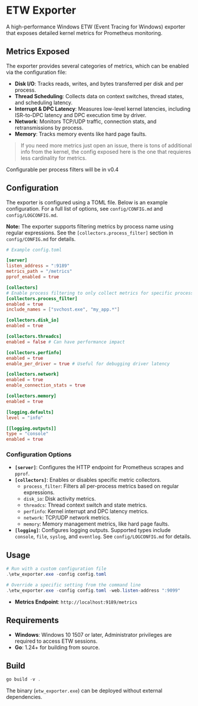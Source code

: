 # ETW Exporter

A high-performance Windows ETW (Event Tracing for Windows) exporter that exposes detailed kernel metrics for Prometheus monitoring.

## Metrics Exposed

The exporter provides several categories of metrics, which can be enabled via the configuration file:

- **Disk I/O**: Tracks reads, writes, and bytes transferred per disk and per process.
- **Thread Scheduling**: Collects data on context switches, thread states, and scheduling latency.
- **Interrupt & DPC Latency**: Measures low-level kernel latencies, including ISR-to-DPC latency and DPC execution time by driver.
- **Network**: Monitors TCP/UDP traffic, connection stats, and retransmissions by process.
- **Memory**: Tracks memory events like hard page faults.

> If you need more metrics just open an issue, there is tons of additional info from the kernel, the config exposed here is the one that requieres less cardinality for metrics.

Configurable per process filters will be in v0.4

## Configuration

The exporter is configured using a TOML file. Below is an example configuration. For a full list of options, see `config/CONFIG.md` and `config/LOGCONFIG.md`.

**Note:** The exporter supports filtering metrics by process name using regular expressions. See the `[collectors.process_filter]` section in `config/CONFIG.md` for details.

```toml
# Example config.toml

[server]
listen_address = ":9189"
metrics_path = "/metrics"
pprof_enabled = true

[collectors]
# Enable process filtering to only collect metrics for specific processes
[collectors.process_filter]
enabled = true
include_names = ["svchost.exe", "my_app.*"]

[collectors.disk_io]
enabled = true

[collectors.threadcs]
enabled = false # Can have performance impact

[collectors.perfinfo]
enabled = true
enable_per_driver = true # Useful for debugging driver latency

[collectors.network]
enabled = true
enable_connection_stats = true

[collectors.memory]
enabled = true

[logging.defaults]
level = "info"

[[logging.outputs]]
type = "console"
enabled = true
```

### Configuration Options
- **`[server]`**: Configures the HTTP endpoint for Prometheus scrapes and `pprof`.
- **`[collectors]`**: Enables or disables specific metric collectors.
  - `process_filter`: Filters all per-process metrics based on regular expressions.
  - `disk_io`: Disk activity metrics.
  - `threadcs`: Thread context switch and state metrics.
  - `perfinfo`: Kernel interrupt and DPC latency metrics.
  - `network`: TCP/UDP network metrics.
  - `memory`: Memory management metrics, like hard page faults.
- **`[logging]`**: Configures logging outputs. Supported types include `console`, `file`, `syslog`, and `eventlog`. See `config/LOGCONFIG.md` for details.

## Usage

```powershell
# Run with a custom configuration file
.\etw_exporter.exe -config config.toml

# Override a specific setting from the command line
.\etw_exporter.exe -config config.toml -web.listen-address ":9099"
```

- **Metrics Endpoint**: `http://localhost:9189/metrics`

## Requirements

- **Windows**: Windows 10 1507 or later, Administrator privileges are required to access ETW sessions.
- **Go**: 1.24+ for building from source.

## Build

```powershell
go build -v .
```

The binary (`etw_exporter.exe`) can be deployed without external dependencies.
